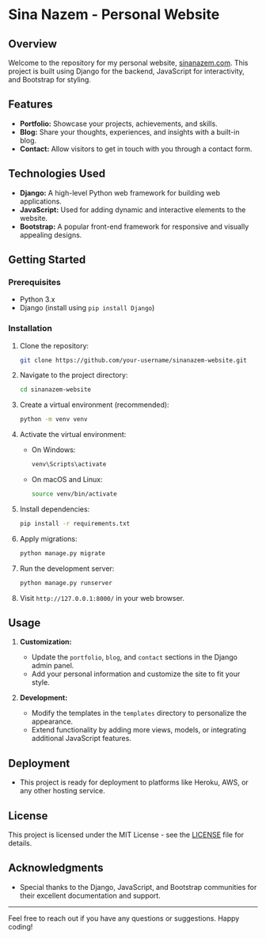 # Sina Nazem - Personal Website

## Overview

Welcome to the repository for my personal website, [sinanazem.com](https://sinanazem.com). This project is built using Django for the backend, JavaScript for interactivity, and Bootstrap for styling.

## Features

- **Portfolio:** Showcase your projects, achievements, and skills.
- **Blog:** Share your thoughts, experiences, and insights with a built-in blog.
- **Contact:** Allow visitors to get in touch with you through a contact form.

## Technologies Used

- **Django:** A high-level Python web framework for building web applications.
- **JavaScript:** Used for adding dynamic and interactive elements to the website.
- **Bootstrap:** A popular front-end framework for responsive and visually appealing designs.

## Getting Started

### Prerequisites

- Python 3.x
- Django (install using `pip install Django`)

### Installation

1. Clone the repository:

    ```bash
    git clone https://github.com/your-username/sinanazem-website.git
    ```

2. Navigate to the project directory:

    ```bash
    cd sinanazem-website
    ```

3. Create a virtual environment (recommended):

    ```bash
    python -m venv venv
    ```

4. Activate the virtual environment:

    - On Windows:

        ```bash
        venv\Scripts\activate
        ```

    - On macOS and Linux:

        ```bash
        source venv/bin/activate
        ```

5. Install dependencies:

    ```bash
    pip install -r requirements.txt
    ```

6. Apply migrations:

    ```bash
    python manage.py migrate
    ```

7. Run the development server:

    ```bash
    python manage.py runserver
    ```

8. Visit `http://127.0.0.1:8000/` in your web browser.

## Usage

1. **Customization:**
   - Update the `portfolio`, `blog`, and `contact` sections in the Django admin panel.
   - Add your personal information and customize the site to fit your style.

2. **Development:**
   - Modify the templates in the `templates` directory to personalize the appearance.
   - Extend functionality by adding more views, models, or integrating additional JavaScript features.

## Deployment

- This project is ready for deployment to platforms like Heroku, AWS, or any other hosting service.

## License

This project is licensed under the MIT License - see the [LICENSE](LICENSE) file for details.

## Acknowledgments

- Special thanks to the Django, JavaScript, and Bootstrap communities for their excellent documentation and support.

---

Feel free to reach out if you have any questions or suggestions. Happy coding!
